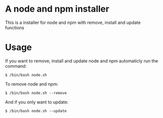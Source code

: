 # A node and npm installer
This is a installer for node and npm with remove, install and update functions

# Usage

If you want to remove, install and update node and npm automaticly run the command:

	$ /bin/bash node.sh

To remove node and npm:

	$ /bin/bash node.sh --remove

And if you only want to update:

	$ /bin/bash node.sh --update

